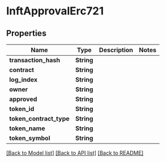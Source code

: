 # InftApprovalErc721

## Properties

Name | Type | Description | Notes
------------ | ------------- | ------------- | -------------
**transaction_hash** | **String** |  | 
**contract** | **String** |  | 
**log_index** | **String** |  | 
**owner** | **String** |  | 
**approved** | **String** |  | 
**token_id** | **String** |  | 
**token_contract_type** | **String** |  | 
**token_name** | **String** |  | 
**token_symbol** | **String** |  | 

[[Back to Model list]](../README.md#documentation-for-models) [[Back to API list]](../README.md#documentation-for-api-endpoints) [[Back to README]](../README.md)


